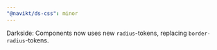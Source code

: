 ```yaml
---
"@navikt/ds-css": minor
---
```


Darkside: Components now uses new `radius`-tokens, replacing `border-radius`-tokens.
